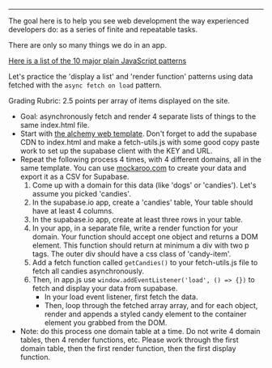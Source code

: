 ---

The goal here is to help you see web development the way experienced developers do: as a series of finite and repeatable tasks.

There are only so many things we do in an app.

[Here is a list of the 10 major plain JavaScript patterns](https://github.com/alchemycodelab/student-resources/blob/main/curriculum-notes/web/notes/PATTERNS.md)

Let's practice the 'display a list' and 'render function' patterns using data fetched with the `async fetch on load` pattern.

Grading Rubric: 2.5 points per array of items displayed on the site.

-   Goal: asynchronously fetch and render 4 separate lists of things to the same index.html file.
-   Start with [the alchemy web template](https://github.com/alchemycodelab/web-template). Don't forget to add the supabase CDN to index.html and make a fetch-utils.js with some good copy paste work to set up the supabase client with the KEY and URL.
-   Repeat the following process 4 times, with 4 different domains, all in the same template. You can use [mockaroo.com](https://www.mockaroo.com/) to create your data and export it as a CSV for Supabase.
    1. Come up with a domain for this data (like 'dogs' or 'candies'). Let's assume you picked 'candies'.
    2. In the supabase.io app, create a 'candies' table, Your table should have at least 4 columns.
    3. In the supabase.io app, create at least three rows in your table.
    4. In your app, in a separate file, write a render function for your domain. Your function should accept one object and returns a DOM element. This function should return at minimum a div with two p tags. The outer div should have a css class of 'candy-item'.
    5. Add a fetch function called `getCandies()` to your fetch-utils.js file to fetch all candies asynchronously.
    6. Then, in app.js use `window.addEventListener('load', () => {})` to fetch and display your data from supabase.
        - In your load event listener, first fetch the data.
        - Then, loop through the fetched array array, and for each object, render and appends a styled candy element to the container element you grabbed from the DOM.
-   Note: do this process one domain table at a time. Do not write 4 domain tables, then 4 render functions, etc. Please work through the first domain table, then the first render function, then the first display function.
